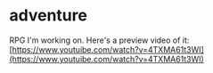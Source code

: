 # adventure

RPG I'm working on. Here's a preview video of it:
[https://www.youtuibe.com/watch?v=4TXMA61t3WI](https://www.youtuibe.com/watch?v=4TXMA61t3WI)
